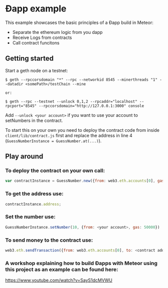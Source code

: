 # Ðapp example

This example showcases the basic principles of a Ðapp build in Meteor:

- Separate the ethereum logic from you dapp
- Receive Logs from contracts
- Call contract funcitons

## Getting started

Start a geth node on a testnet:

    $ geth --rpccorsdomain "*" --rpc --networkid 8545 --minerthreads "1" --datadir <somePath>/testChain --mine

    or:

    $ geth --rpc --testnet --unlock 0,1,2 --rpcaddr="localhost" --rpcport="8545" --rpccorsdomain="http://127.0.0.1:3000" console 

Add `--unlock <your account>` if you want to use your account to setNumbers in the contract.


To start this on your own you need to deploy the contract code from inside `client/lib/contract.js` first and replace the address in line 4 (`GuessNumberInstance = GuessNumber.at(...)`).


## Play around

### To deploy the contract on your own call:
```js
var contractInstance = GuessNumber.new({from: web3.eth.accounts[0], gas: 200000, data: contractCode});
```
### To get the address use:
```js
contractInstance.address;
```



### Set the number use:
```js
GuessNumberInstance.setNumber(10, {from: <your account>, gas: 50000})
```


### To send money to the contract use:
```js
web3.eth.sendTransaction({from: web3.eth.accounts[0], to: <contract address> , value: 123000000000})
```


### A workshop explaining how to build Ðapps with Meteor using this project as an example can be found here:
https://www.youtube.com/watch?v=SayS1dcMVWU
